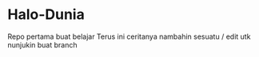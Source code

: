 # Halo-Dunia
Repo pertama buat belajar
Terus ini ceritanya nambahin sesuatu / edit utk nunjukin buat branch
